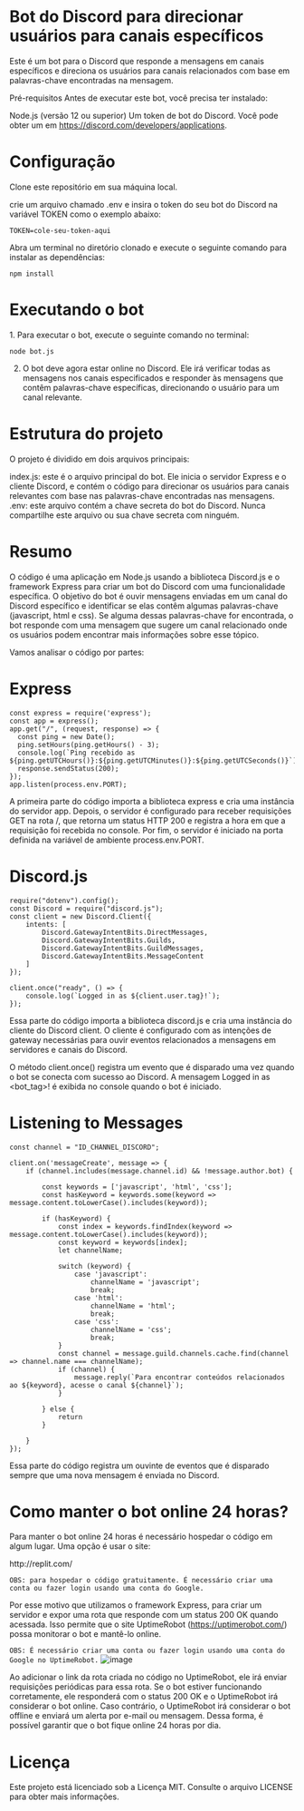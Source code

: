 <h1>Bot do Discord para direcionar usuários para canais específicos</h1>
Este é um bot para o Discord que responde a mensagens em canais específicos e direciona os usuários para canais relacionados com base em palavras-chave encontradas na mensagem.

Pré-requisitos
Antes de executar este bot, você precisa ter instalado:

Node.js (versão 12 ou superior)
Um token de bot do Discord. Você pode obter um em https://discord.com/developers/applications.

<h1>Configuração</h1>
Clone este repositório em sua máquina local.

crie um arquivo chamado .env e insira o token do seu bot do Discord na variável TOKEN como o exemplo abaixo:
```
TOKEN=cole-seu-token-aqui
```

Abra um terminal no diretório clonado e execute o seguinte comando para instalar as dependências:

```
npm install
```

<h1>Executando o bot</h1>
1. Para executar o bot, execute o seguinte comando no terminal:

```
node bot.js
```

2. O bot deve agora estar online no Discord. Ele irá verificar todas as mensagens nos canais especificados e responder às mensagens que contêm palavras-chave específicas, direcionando o usuário para um canal relevante.

<h1>Estrutura do projeto</h1>
O projeto é dividido em dois arquivos principais:

index.js: este é o arquivo principal do bot. Ele inicia o servidor Express e o cliente Discord, e contém o código para direcionar os usuários para canais relevantes com base nas palavras-chave encontradas nas mensagens.
.env: este arquivo contém a chave secreta do bot do Discord. Nunca compartilhe este arquivo ou sua chave secreta com ninguém.


<h1>Resumo</h1>

O código é uma aplicação em Node.js usando a biblioteca Discord.js e o framework Express para criar um bot do Discord com uma funcionalidade específica. O objetivo do bot é ouvir mensagens enviadas em um canal do Discord específico e identificar se elas contêm algumas palavras-chave (javascript, html e css). Se alguma dessas palavras-chave for encontrada, o bot responde com uma mensagem que sugere um canal relacionado onde os usuários podem encontrar mais informações sobre esse tópico.

Vamos analisar o código por partes:



<h1>Express</h1>

```
const express = require('express');
const app = express();
app.get("/", (request, response) => {
  const ping = new Date();
  ping.setHours(ping.getHours() - 3);
  console.log(`Ping recebido as ${ping.getUTCHours()}:${ping.getUTCMinutes()}:${ping.getUTCSeconds()}`);
  response.sendStatus(200);
});
app.listen(process.env.PORT);
```

A primeira parte do código importa a biblioteca express e cria uma instância do servidor app. Depois, o servidor é configurado para receber requisições GET na rota /, que retorna um status HTTP 200 e registra a hora em que a requisição foi recebida no console. Por fim, o servidor é iniciado na porta definida na variável de ambiente process.env.PORT.

<h1>Discord.js</h1>

```
require("dotenv").config();
const Discord = require("discord.js");
const client = new Discord.Client({
    intents: [
        Discord.GatewayIntentBits.DirectMessages,
        Discord.GatewayIntentBits.Guilds,
        Discord.GatewayIntentBits.GuildMessages,
        Discord.GatewayIntentBits.MessageContent
    ]
});

client.once("ready", () => {
    console.log(`Logged in as ${client.user.tag}!`);
});
```
Essa parte do código importa a biblioteca discord.js e cria uma instância do cliente do Discord client. O cliente é configurado com as intenções de gateway necessárias para ouvir eventos relacionados a mensagens em servidores e canais do Discord.

O método client.once() registra um evento que é disparado uma vez quando o bot se conecta com sucesso ao Discord. A mensagem Logged in as <bot_tag>! é exibida no console quando o bot é iniciado.

<h1>Listening to Messages</h1>

```
const channel = "ID_CHANNEL_DISCORD";

client.on('messageCreate', message => {
    if (channel.includes(message.channel.id) && !message.author.bot) {
    
        const keywords = ['javascript', 'html', 'css'];
        const hasKeyword = keywords.some(keyword => message.content.toLowerCase().includes(keyword));

        if (hasKeyword) {
            const index = keywords.findIndex(keyword => message.content.toLowerCase().includes(keyword));
            const keyword = keywords[index];
            let channelName;

            switch (keyword) {
                case 'javascript':
                    channelName = 'javascript';
                    break;
                case 'html':
                    channelName = 'html';
                    break;
                case 'css':
                    channelName = 'css';
                    break;
            }
            const channel = message.guild.channels.cache.find(channel => channel.name === channelName);
            if (channel) {
                message.reply(`Para encontrar conteúdos relacionados ao ${keyword}, acesse o canal ${channel}`);
            } 

        } else {
            return
        }

    } 
});
```

Essa parte do código registra um ouvinte de eventos que é disparado sempre que uma nova mensagem é enviada no Discord.

<h1>Como manter o bot online 24 horas?</h1>
Para manter o bot online 24 horas é necessário hospedar o código em algum lugar. Uma opção é usar o site:<p> 
http://replit.com/<p> 
  
`OBS: para hospedar o código gratuitamente. É necessário criar uma conta ou fazer login usando uma conta do Google.`
  
Por esse motivo que utilizamos o framework Express, para criar um servidor e expor uma rota que responde com um status 200 OK quando acessada. Isso permite que o site UptimeRobot (https://uptimerobot.com/) possa monitorar o bot e mantê-lo online.<p>
`OBS: É necessário criar uma conta ou fazer login usando uma conta do Google no UptimeRobot.`
![image](https://user-images.githubusercontent.com/56053290/229210614-6423ecca-cfc7-4476-b7ee-4a822eeb51df.png)


Ao adicionar o link da rota criada no código no UptimeRobot, ele irá enviar requisições periódicas para essa rota. Se o bot estiver funcionando corretamente, ele responderá com o status 200 OK e o UptimeRobot irá considerar o bot online. Caso contrário, o UptimeRobot irá considerar o bot offline e enviará um alerta por e-mail ou mensagem. Dessa forma, é possível garantir que o bot fique online 24 horas por dia.













<h1>Licença</h1>
Este projeto está licenciado sob a Licença MIT. Consulte o arquivo LICENSE para obter mais informações.
